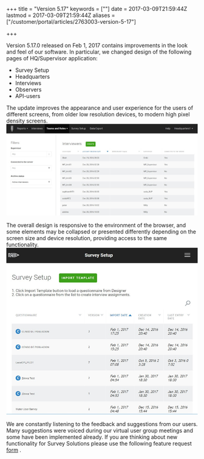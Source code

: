 ﻿+++
title = "Version 5.17"
keywords = [""]
date = 2017-03-09T21:59:44Z
lastmod = 2017-03-09T21:59:44Z
aliases = ["/customer/portal/articles/2763003-version-5-17"]

+++

Version 5.17.0 released on Feb 1, 2017 contains improvements in the look
and feel of our software. In particular, we changed design of the
following pages of HQ/Supervisor application:

-   Survey Setup
-   Headquarters
-   Interviews
-   Observers
-   API-users

The update improves the appearance and user experience for the users of
different screens, from older low resolution devices, to modern high
pixel density screens.<img src="images/754165.png" class="center" />

The overall design is responsive to the environment of the browser, and
some elements may be collapsed or presented differently depending on the
screen size and device resolution, providing access to the same
functionality.<img src="images/754167.png" class="center" />

We are constantly listening to the feedback and suggestions from our
users. Many suggestions were voiced during our virtual user group
meetings and some have been implemented already. If you are thinking
about new functionality for Survey Solutions please use the following
feature request
[form](https://docs.google.com/forms/d/e/1FAIpQLSc7HFPVMEhmKf7E-GFlbBYhCConJtxhO4JSEnI1Pyujw-3nXg/viewform#start=invite)
.
